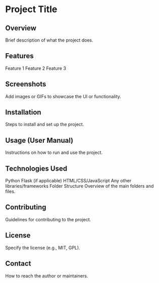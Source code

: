# Project Title
## Overview
Brief description of what the project does.

## Features
Feature 1
Feature 2
Feature 3

## Screenshots
Add images or GIFs to showcase the UI or functionality.

## Installation
Steps to install and set up the project. 

## Usage (User Manual)
Instructions on how to run and use the project.

## Technologies Used
Python
Flask (if applicable)
HTML/CSS/JavaScript
Any other libraries/frameworks
Folder Structure
Overview of the main folders and files.

## Contributing
Guidelines for contributing to the project.

## License
Specify the license (e.g., MIT, GPL).

## Contact
How to reach the author or maintainers.
